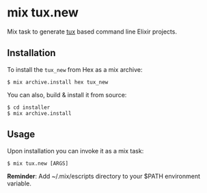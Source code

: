 # mix tux.new

Mix task to generate [tux](https://tuxpkg.dev/) based command line Elixir projects.

## Installation

To install the `tux_new` from Hex as a mix archive:

```shell
$ mix archive.install hex tux_new
```

You can also, build & install it from source:

```shell
$ cd installer
$ mix archive.install
```

## Usage

Upon installation you can invoke it as a mix task:

```shell
$ mix tux.new [ARGS]
```

**Reminder**: Add ~/.mix/escripts directory to your $PATH environment variable.
